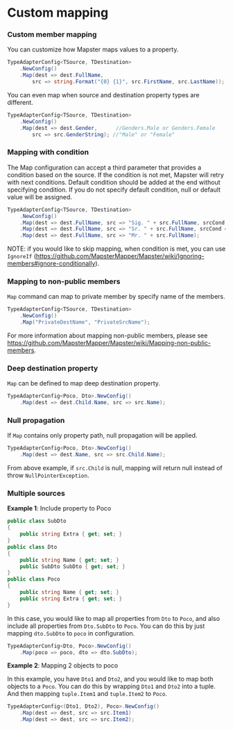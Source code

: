 # Custom mapping

### Custom member mapping

You can customize how Mapster maps values to a property.

```csharp
TypeAdapterConfig<TSource, TDestination>
    .NewConfig()
    .Map(dest => dest.FullName,
        src => string.Format("{0} {1}", src.FirstName, src.LastName));
```

You can even map when source and destination property types are different.

```csharp
TypeAdapterConfig<TSource, TDestination>
    .NewConfig()
    .Map(dest => dest.Gender,      //Genders.Male or Genders.Female
        src => src.GenderString); //"Male" or "Female"
```

### Mapping with condition

The Map configuration can accept a third parameter that provides a condition based on the source.
If the condition is not met, Mapster will retry with next conditions. Default condition should be added at the end without specifying condition. If you do not specify default condition, null or default value will be assigned.

```csharp
TypeAdapterConfig<TSource, TDestination>
    .NewConfig()
    .Map(dest => dest.FullName, src => "Sig. " + src.FullName, srcCond => srcCond.Country == "Italy")
    .Map(dest => dest.FullName, src => "Sr. " + src.FullName, srcCond => srcCond.Country == "Spain")
    .Map(dest => dest.FullName, src => "Mr. " + src.FullName);
```

NOTE: if you would like to skip mapping, when condition is met, you can use `IgnoreIf` (https://github.com/MapsterMapper/Mapster/wiki/Ignoring-members#ignore-conditionally).

### Mapping to non-public members

`Map` command can map to private member by specify name of the members.

```csharp
TypeAdapterConfig<TSource, TDestination>
    .NewConfig()
    .Map("PrivateDestName", "PrivateSrcName");
```

For more information about mapping non-public members, please see https://github.com/MapsterMapper/Mapster/wiki/Mapping-non-public-members.

### Deep destination property

`Map` can be defined to map deep destination property.

```csharp
TypeAdapterConfig<Poco, Dto>.NewConfig()
    .Map(dest => dest.Child.Name, src => src.Name);
```

### Null propagation

If `Map` contains only property path, null propagation will be applied.

```csharp
TypeAdapterConfig<Poco, Dto>.NewConfig()
    .Map(dest => dest.Name, src => src.Child.Name);
```

From above example, if `src.Child` is null, mapping will return null instead of throw `NullPointerException`.

### Multiple sources

**Example 1**: Include property to Poco

```csharp
public class SubDto
{
    public string Extra { get; set; }
}
public class Dto
{
    public string Name { get; set; }
    public SubDto SubDto { get; set; }
}
public class Poco
{
    public string Name { get; set; }
    public string Extra { get; set; }
}
```

In this case, you would like to map all properties from `Dto` to `Poco`, and also include all properties from `Dto.SubDto` to `Poco`. You can do this by just mapping `dto.SubDto` to `poco` in configuration.

```csharp
TypeAdapterConfig<Dto, Poco>.NewConfig()
    .Map(poco => poco, dto => dto.SubDto);
```

**Example 2**: Mapping 2 objects to poco

In this example, you have `Dto1` and `Dto2`, and you would like to map both objects to a `Poco`. You can do this by wrapping `Dto1` and `Dto2` into a tuple. And then mapping `tuple.Item1` and `tuple.Item2` to `Poco`.

```csharp
TypeAdapterConfig<(Dto1, Dto2), Poco>.NewConfig()
    .Map(dest => dest, src => src.Item1)
    .Map(dest => dest, src => src.Item2);
```